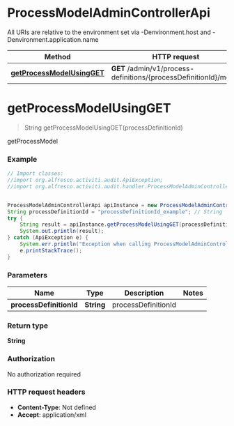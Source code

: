 # ProcessModelAdminControllerApi

All URIs are relative to the environment set via -Denvironment.host and -Denvironment.application.name

Method | HTTP request | Description
------------- | ------------- | -------------
[**getProcessModelUsingGET**](ProcessModelAdminControllerApi.md#getProcessModelUsingGET) | **GET** /admin/v1/process-definitions/{processDefinitionId}/model | getProcessModel

<a name="getProcessModelUsingGET"></a>
# **getProcessModelUsingGET**
> String getProcessModelUsingGET(processDefinitionId)

getProcessModel

### Example
```java
// Import classes:
//import org.alfresco.activiti.audit.ApiException;
//import org.alfresco.activiti.audit.handler.ProcessModelAdminControllerApi;


ProcessModelAdminControllerApi apiInstance = new ProcessModelAdminControllerApi();
String processDefinitionId = "processDefinitionId_example"; // String | processDefinitionId
try {
    String result = apiInstance.getProcessModelUsingGET(processDefinitionId);
    System.out.println(result);
} catch (ApiException e) {
    System.err.println("Exception when calling ProcessModelAdminControllerApi#getProcessModelUsingGET");
    e.printStackTrace();
}
```

### Parameters

Name | Type | Description  | Notes
------------- | ------------- | ------------- | -------------
 **processDefinitionId** | **String**| processDefinitionId |

### Return type

**String**

### Authorization

No authorization required

### HTTP request headers

 - **Content-Type**: Not defined
 - **Accept**: application/xml

